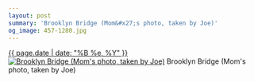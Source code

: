 ```yaml
---
layout: post
summary: 'Brooklyn Bridge (Mom&#x27;s photo, taken by Joe)'
og_image: 457-1280.jpg
---
```


<p>
  <time><a href="/457">{{ page.date | date: "%B %e, %Y" }}</a></time>
  <a href="/457"><img src="{{ site.assets_url }}/457-640.jpg" srcset="{{ site.assets_url }}/457-1280.jpg 1280w, {{ site.assets_url }}/457-960.jpg 960w, {{ site.assets_url }}/457-640.jpg 640w, {{ site.assets_url }}/457-320.jpg 320w" sizes="(min-width: 700px) 50vw, calc(100vw - 2rem)" alt="Brooklyn Bridge (Mom&#x27;s photo, taken by Joe)" /></a>
  <span>Brooklyn Bridge (Mom&#x27;s photo, taken by Joe)</span>
</p>
